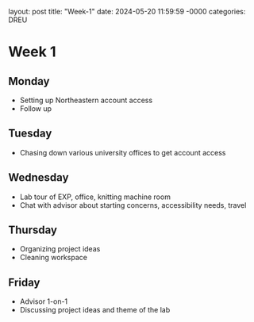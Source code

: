 
layout: post
title: "Week-1"
date: 2024-05-20 11:59:59 -0000
categories: DREU

# Week 1

## Monday
- Setting up Northeastern account access
- Follow up

## Tuesday
- Chasing down various university offices to get account access

## Wednesday
- Lab tour of EXP, office, knitting machine room
- Chat with advisor about starting concerns, accessibility needs, travel

## Thursday
- Organizing project ideas
- Cleaning workspace

## Friday
- Advisor 1-on-1
- Discussing project ideas and theme of the lab
